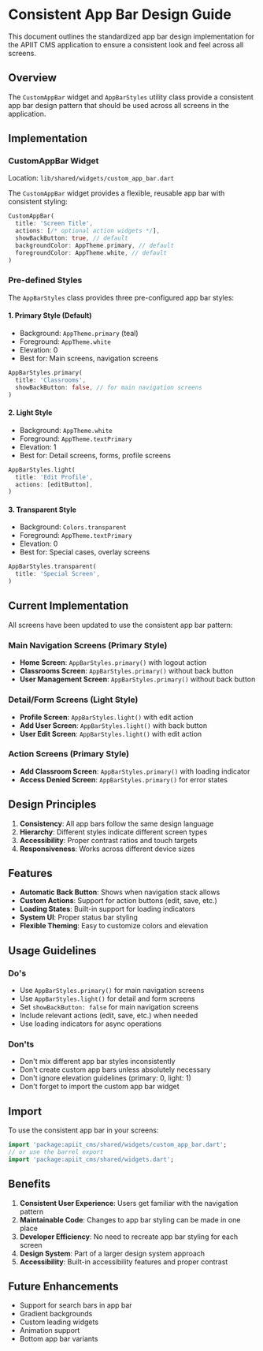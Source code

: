 # Consistent App Bar Design Guide

This document outlines the standardized app bar design implementation for the APIIT CMS application to ensure a consistent look and feel across all screens.

## Overview

The `CustomAppBar` widget and `AppBarStyles` utility class provide a consistent app bar design pattern that should be used across all screens in the application.

## Implementation

### CustomAppBar Widget

Location: `lib/shared/widgets/custom_app_bar.dart`

The `CustomAppBar` widget provides a flexible, reusable app bar with consistent styling:

```dart
CustomAppBar(
  title: 'Screen Title',
  actions: [/* optional action widgets */],
  showBackButton: true, // default
  backgroundColor: AppTheme.primary, // default
  foregroundColor: AppTheme.white, // default
)
```

### Pre-defined Styles

The `AppBarStyles` class provides three pre-configured app bar styles:

#### 1. Primary Style (Default)
- Background: `AppTheme.primary` (teal)
- Foreground: `AppTheme.white`
- Elevation: 0
- Best for: Main screens, navigation screens

```dart
AppBarStyles.primary(
  title: 'Classrooms',
  showBackButton: false, // for main navigation screens
)
```

#### 2. Light Style
- Background: `AppTheme.white`
- Foreground: `AppTheme.textPrimary`
- Elevation: 1
- Best for: Detail screens, forms, profile screens

```dart
AppBarStyles.light(
  title: 'Edit Profile',
  actions: [editButton],
)
```

#### 3. Transparent Style
- Background: `Colors.transparent`
- Foreground: `AppTheme.textPrimary`
- Elevation: 0
- Best for: Special cases, overlay screens

```dart
AppBarStyles.transparent(
  title: 'Special Screen',
)
```

## Current Implementation

All screens have been updated to use the consistent app bar pattern:

### Main Navigation Screens (Primary Style)
- **Home Screen**: `AppBarStyles.primary()` with logout action
- **Classrooms Screen**: `AppBarStyles.primary()` without back button
- **User Management Screen**: `AppBarStyles.primary()` without back button

### Detail/Form Screens (Light Style)
- **Profile Screen**: `AppBarStyles.light()` with edit action
- **Add User Screen**: `AppBarStyles.light()` with back button
- **User Edit Screen**: `AppBarStyles.light()` with edit action

### Action Screens (Primary Style)
- **Add Classroom Screen**: `AppBarStyles.primary()` with loading indicator
- **Access Denied Screen**: `AppBarStyles.primary()` for error states

## Design Principles

1. **Consistency**: All app bars follow the same design language
2. **Hierarchy**: Different styles indicate different screen types
3. **Accessibility**: Proper contrast ratios and touch targets
4. **Responsiveness**: Works across different device sizes

## Features

- **Automatic Back Button**: Shows when navigation stack allows
- **Custom Actions**: Support for action buttons (edit, save, etc.)
- **Loading States**: Built-in support for loading indicators
- **System UI**: Proper status bar styling
- **Flexible Theming**: Easy to customize colors and elevation

## Usage Guidelines

### Do's
- Use `AppBarStyles.primary()` for main navigation screens
- Use `AppBarStyles.light()` for detail and form screens
- Set `showBackButton: false` for main navigation screens
- Include relevant actions (edit, save, etc.) when needed
- Use loading indicators for async operations

### Don'ts
- Don't mix different app bar styles inconsistently
- Don't create custom app bars unless absolutely necessary
- Don't ignore elevation guidelines (primary: 0, light: 1)
- Don't forget to import the custom app bar widget

## Import

To use the consistent app bar in your screens:

```dart
import 'package:apiit_cms/shared/widgets/custom_app_bar.dart';
// or use the barrel export
import 'package:apiit_cms/shared/widgets.dart';
```

## Benefits

1. **Consistent User Experience**: Users get familiar with the navigation pattern
2. **Maintainable Code**: Changes to app bar styling can be made in one place
3. **Developer Efficiency**: No need to recreate app bar styling for each screen
4. **Design System**: Part of a larger design system approach
5. **Accessibility**: Built-in accessibility features and proper contrast

## Future Enhancements

- Support for search bars in app bar
- Gradient backgrounds
- Custom leading widgets
- Animation support
- Bottom app bar variants
